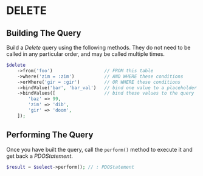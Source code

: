 # DELETE

## Building The Query

Build a _Delete_ query using the following methods. They do not need to
be called in any particular order, and may be called multiple times.

```php
$delete
    ->from('foo')                   // FROM this table
    ->where('zim = :zim')           // AND WHERE these conditions
    ->orWhere('gir = :gir')         // OR WHERE these conditions
    ->bindValue('bar', 'bar_val')   // bind one value to a placeholder
    ->bindValues([                  // bind these values to the query
        'baz' => 99,
        'zim' => 'dib',
        'gir' => 'doom',
    ]);
```

## Performing The Query

Once you have built the query, call the `perform()` method to execute it and
get back a _PDOStatement_.

```php
$result = $select->perform(); // : PDOStatement
```
